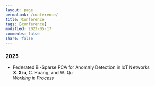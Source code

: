 ```yaml
---
layout: page
permalink: /conference/
title: Conference
tags: [conference]
modified: 2023-05-17 
comments: false
share: false
---
```







### 2025

* Federated Bi-Sparse PCA for Anomaly Detection in IoT Networks<br>
<b>X. Xiu</b>, C. Huang, and W. Qu<br>
<i>Working in Process</i><br>



